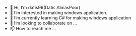 - 👋 Hi, I’m datis99(Datis AlmasPoor)
- 👀 I’m interested in making windows application.
- 🌱 I’m currently learning C# for making windows application
- 💞️ I’m looking to collaborate on ...
- 📫 How to reach me ...

<!---
datis99/datis99 is a ✨ special ✨ repository because its `README.md` (this file) appears on your GitHub profile.
You can click the Preview link to take a look at your changes.
--->
